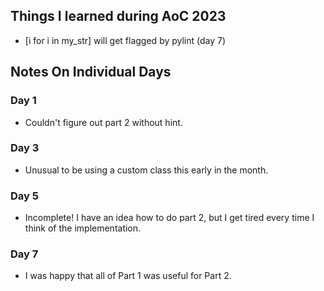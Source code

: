 ## Things I learned during AoC 2023

  - [i for i in my_str] will get flagged by pylint (day 7)

## Notes On Individual Days

### Day 1

  - Couldn't figure out part 2 without hint.

### Day 3

  - Unusual to be using a custom class this early in the month.

### Day 5

  - Incomplete! I have an idea how to do part 2, but I get tired every time I think of the implementation.

### Day 7

  - I was happy that all of Part 1 was useful for Part 2.
